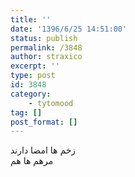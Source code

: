 ```yaml
---
title: ''
date: '1396/6/25 14:51:00'
status: publish
permalink: /3848
author: straxico
excerpt: ''
type: post
id: 3848
category:
    - tytomood
tag: []
post_format: []
---
```

زخم ها امضا دارند  
مرهم ها هم